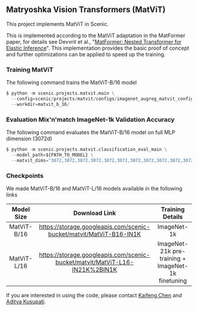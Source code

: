 ## Matryoshka Vision Transformers (MatViT)

This project implements MatViT in Scenic.

This is implemented according to the MatViT adaptation in the MatFormer paper, for details see
Devvrit et al., "[MatFormer: Nested Transformer for Elastic Inference](https://arxiv.org/abs/2310.07707)". This implementation provides the basic proof of concept and further optimizations can be applied to speed up the training.

### Training MatViT
The following command trains the MatViT-B/16 model


```python
$ python -m scenic.projects.matvit.main \
  --config=scenic/projects/matvit/configs/imagenet_augreg_matvit_config.py \
  --workdir=matvit_b_16/
```

### Evaluation Mix'n'match ImageNet-1k Validation Accuracy
The following command evaluates the MatViT-B/16 model on full MLP dimension (3072d)


```python
$ python -m scenic.projects.matvit.classification_eval_main \
  --model_path=${PATH_TO_MODEL} \
  --matvit_dims="3072,3072,3072,3072,3072,3072,3072,3072,3072,3072,3072,3072"
```

### Checkpoints

We made MatViT-B/16 and MatViT-L/16 models available in the following links

|  Model Size  |  Download Link  |  Training Details |
|:----------:|:------------:|:------------------------:|
| MatViT-B/16 | https://storage.googleapis.com/scenic-bucket/matvit/MatViT-B16-IN1K | ImageNet-1k |
| MatViT-L/16 | https://storage.googleapis.com/scenic-bucket/matvit/MatViT-L16-IN21K%2BIN1K | ImageNet-21k pre-training + ImageNet-1k finetuning |


If you are interested in using the code, please contact [Kaifeng Chen](mailto:francischen@google.com) and [Aditya Kusupati](mailto:kusupati@google.com).
